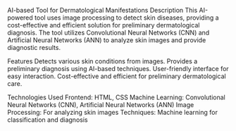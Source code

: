 AI-based Tool for Dermatological Manifestations
Description
This AI-powered tool uses image processing to detect skin diseases, providing a cost-effective and efficient solution for preliminary dermatological diagnosis. The tool utilizes Convolutional Neural Networks (CNN) and Artificial Neural Networks (ANN) to analyze skin images and provide diagnostic results.

Features
Detects various skin conditions from images.
Provides a preliminary diagnosis using AI-based techniques.
User-friendly interface for easy interaction.
Cost-effective and efficient for preliminary dermatological care.

Technologies Used
Frontend: HTML, CSS
Machine Learning: Convolutional Neural Networks (CNN), Artificial Neural Networks (ANN)
Image Processing: For analyzing skin images
Techniques: Machine learning for classification and diagnosis
